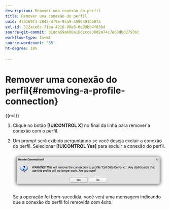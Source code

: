```yaml
---
description: Remover uma conexão do perfil
title: Remover uma conexão do perfil
uuid: 47a169f3-2843-4f9e-9ca9-4596491ba07a
exl-id: 312ace0c-71ea-4216-98e8-0e99bb4f83bd
source-git-commit: b1dda69a606a16dccca30d2a74c7e63dbd27936c
workflow-type: tm+mt
source-wordcount: '65'
ht-degree: 18%

---
```


# Remover uma conexão do perfil{#removing-a-profile-connection}

{{eol}}

1. Clique no botão **[!UICONTROL X]** no final da linha para remover a conexão com o perfil.
1. Um prompt será exibido perguntando se você deseja excluir a conexão do perfil. Selecionar **[!UICONTROL Yes]** para excluir a conexão do perfil.

   ![](assets/delete_connection.png)

   Se a operação foi bem-sucedida, você verá uma mensagem indicando que a conexão do perfil foi removida com êxito.
